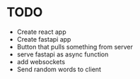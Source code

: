 # TODO
* Create react app
* Create fastapi app
* Button that pulls something from server
* serve fastapi as async function
* add websockets
* Send random words to client
